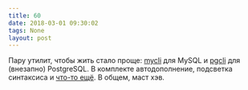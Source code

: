 ```yaml
---
title: 60
date: 2018-03-01 09:30:02
tags: None
layout: post
---
```


Пару утилит, чтобы жить стало проще: [mycli](http://www.mycli.net/) для MySQL и [pgcli](https://www.pgcli.com/) для (внезапно) PostgreSQL. В комплекте автодополнение, подсветка синтаксиса и [что-то ещё](http://www.mycli.net/docs). В общем, маст хэв.
